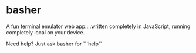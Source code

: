 # basher
A fun terminal emulator web app....written completely in JavaScript, running completely local on your device.

Need help? Just ask basher for ```help``
